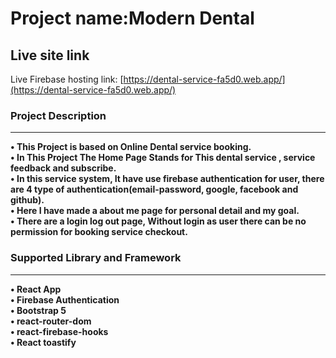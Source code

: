 # Project name:Modern Dental 

## Live site link
Live Firebase hosting link: [https://dental-service-fa5d0.web.app/](https://dental-service-fa5d0.web.app/)

### Project Description
***
**• This Project is based on Online Dental service booking.** <br/>
**• In This Project The Home Page Stands for This dental service , service feedback and subscribe.** <br/>
**• In this service system, It have use firebase authentication for user, there are 4 type of authentication(email-password, google, facebook and github).** <br/>
**• Here I have made a about me page for personal detail and my goal.** <br/>
**• There are a login log out page, Without login as user there can be no permission for booking service checkout.**

### Supported Library and Framework
***
**• React App** <br/>
**• Firebase Authentication** <br/>
**• Bootstrap 5** <br/>
**• react-router-dom** <br/>
**• react-firebase-hooks** <br/>
**• React toastify**

